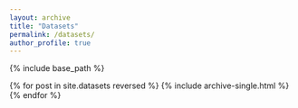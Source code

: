 ```yaml
---
layout: archive
title: "Datasets"
permalink: /datasets/
author_profile: true
---
```




{% include base_path %}

{% for post in site.datasets reversed %}
  {% include archive-single.html %}
{% endfor %}
